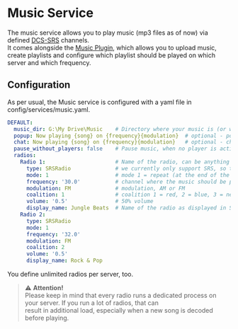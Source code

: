 # Music Service
The music service allows you to play music (mp3 files as of now) via defined [DCS-SRS](../../extensions/README.md) 
channels.<br>
It comes alongside the [Music Plugin](../../plugins/music/README.md), which allows you to upload music, create playlists
and configure which playlist should be played on which server and which frequency.

## Configuration
As per usual, the Music service is configured with a yaml file in config/services/music.yaml.

```yaml
DEFAULT:
  music_dir: G:\My Drive\Music    # Directory where your music is (or where it is uploaded). For clusters, it should be a cloud drive like here.
  popup: Now playing {song} on {frequency}{modulation}  # optional - popup message when a song starts to play
  chat: Now playing {song} on {frequency}{modulation}   # optional - chat message when a song starts to play
  pause_without_players: false    # Pause music, when no player is active (default: true)
  radios:
    Radio 1:                      # Name of the radio, can be anything
      type: SRSRadio              # we currently only support SRS, so this has to be in
      mode: 1                     # mode 1 = repeat (at the end of the list), mode 2 = shuffle
      frequency: '30.0'           # channel where the music should be played
      modulation: FM              # modulation, AM or FM
      coalition: 1                # coalition 1 = red, 2 = blue, 3 = neutral
      volume: '0.5'               # 50% volume
      display_name: Jungle Beats  # Name of the radio as displayed in SRS
    Radio 2:                      
      type: SRSRadio              
      mode: 1                     
      frequency: '32.0'           
      modulation: FM              
      coalition: 2                
      volume: '0.5'               
      display_name: Rock & Pop     
```
You define unlimited radios per server, too.

> ⚠️ **Attention!**<br>
> Please keep in mind that every radio runs a dedicated process on your server. If you run a lot of radios, that can<br>
> result in additional load, especially when a new song is decoded before playing.
